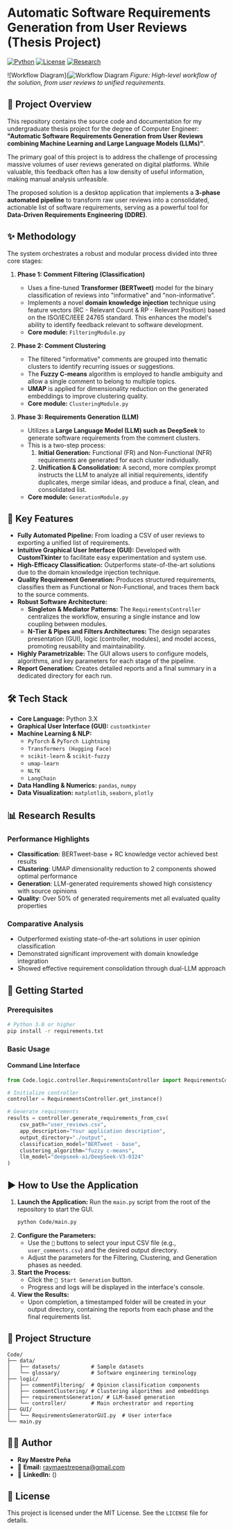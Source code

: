 # Automatic Software Requirements Generation from User Reviews (Thesis Project)

[![Python](https://img.shields.io/badge/Python-3.8+-blue.svg)](https://python.org)
[![License](https://img.shields.io/badge/License-MIT-green.svg)](LICENSE)
[![Research](https://img.shields.io/badge/Research-Thesis%20Project-orange.svg)]()

![Workflow Diagram](![Workflow Diagram](https://github.com/RayM11/Requirements-Generation-from-user-reviews/blob/main/Docs/detailed-workflow-diagram.png) 
*Figure: High-level workflow of the solution, from user reviews to unified requirements.*

## 📜 Project Overview

This repository contains the source code and documentation for my undergraduate thesis project for the degree of Computer Engineer: **"Automatic Software Requirements Generation from User Reviews combining Machine Learning and Large Language Models (LLMs)"**.

The primary goal of this project is to address the challenge of processing massive volumes of user reviews generated on digital platforms. While valuable, this feedback often has a low density of useful information, making manual analysis unfeasible.

The proposed solution is a desktop application that implements a **3-phase automated pipeline** to transform raw user reviews into a consolidated, actionable list of software requirements, serving as a powerful tool for **Data-Driven Requirements Engineering (DDRE)**.

## ✨ Methodology

The system orchestrates a robust and modular process divided into three core stages:

1.  **Phase 1: Comment Filtering (Classification)**
    *   Uses a fine-tuned **Transformer (BERTweet)** model for the binary classification of reviews into "informative" and "non-informative".
    *   Implements a novel **domain knowledge injection** technique using feature vectors (RC - Relevant Count & RP - Relevant Position) based on the ISO/IEC/IEEE 24765 standard. This enhances the model's ability to identify feedback relevant to software development.
    *   **Core module:** `FilteringModule.py`

2.  **Phase 2: Comment Clustering**
    *   The filtered "informative" comments are grouped into thematic clusters to identify recurring issues or suggestions.
    *   The **Fuzzy C-means** algorithm is employed to handle ambiguity and allow a single comment to belong to multiple topics.
    *   **UMAP** is applied for dimensionality reduction on the generated embeddings to improve clustering quality.
    *   **Core module:** `ClusteringModule.py`

3.  **Phase 3: Requirements Generation (LLM)**
    *   Utilizes a **Large Language Model (LLM) such as DeepSeek** to generate software requirements from the comment clusters.
    *   This is a two-step process:
        1.  **Initial Generation:** Functional (FR) and Non-Functional (NFR) requirements are generated for each cluster individually.
        2.  **Unification & Consolidation:** A second, more complex prompt instructs the LLM to analyze all initial requirements, identify duplicates, merge similar ideas, and produce a final, clean, and consolidated list.
    *   **Core module:** `GenerationModule.py`

## 🚀 Key Features

*   **Fully Automated Pipeline:** From loading a CSV of user reviews to exporting a unified list of requirements.
*   **Intuitive Graphical User Interface (GUI):** Developed with **CustomTkinter** to facilitate easy experimentation and system use.
*   **High-Efficacy Classification:** Outperforms state-of-the-art solutions due to the domain knowledge injection technique.
*   **Quality Requirement Generation:** Produces structured requirements, classifies them as Functional or Non-Functional, and traces them back to the source comments.
*   **Robust Software Architecture:**
    *   **Singleton & Mediator Patterns:** The `RequirementsController` centralizes the workflow, ensuring a single instance and low coupling between modules.
    *   **N-Tier & Pipes and Filters Architectures:** The design separates presentation (GUI), logic (controller, modules), and model access, promoting reusability and maintainability.
*   **Highly Parametrizable:** The GUI allows users to configure models, algorithms, and key parameters for each stage of the pipeline.
*   **Report Generation:** Creates detailed reports and a final summary in a dedicated directory for each run.

## 🛠️ Tech Stack

*   **Core Language:** Python 3.X
*   **Graphical User Interface (GUI):** `customtkinter`
*   **Machine Learning & NLP:**
    *   `PyTorch` & `PyTorch Lightning`
    *   `Transformers (Hugging Face)`
    *   `scikit-learn` & `scikit-fuzzy`
    *   `umap-learn`
    *   `NLTK`
    *   `LangChain`
*   **Data Handling & Numerics:** `pandas`, `numpy`
*   **Data Visualization:** `matplotlib`, `seaborn`, `plotly`

## 📊 Research Results

### Performance Highlights

- **Classification**: BERTweet-base + RC knowledge vector achieved best results
- **Clustering**: UMAP dimensionality reduction to 2 components showed optimal performance
- **Generation**: LLM-generated requirements showed high consistency with source opinions
- **Quality**: Over 50% of generated requirements met all evaluated quality properties

### Comparative Analysis

- Outperformed existing state-of-the-art solutions in user opinion classification
- Demonstrated significant improvement with domain knowledge integration
- Showed effective requirement consolidation through dual-LLM approach


## 🚀 Getting Started

### Prerequisites

```bash
# Python 3.8 or higher
pip install -r requirements.txt
```

### Basic Usage

#### Command Line Interface

```python
from Code.logic.controller.RequirementsController import RequirementsController

# Initialize controller
controller = RequirementsController.get_instance()

# Generate requirements
results = controller.generate_requirements_from_csv(
    csv_path="user_reviews.csv",
    app_description="Your application description",
    output_directory="./output",
    classification_model="BERTweet - base",
    clustering_algorithm="fuzzy c-means",
    llm_model="deepseek-ai/DeepSeek-V3-0324"
)
```
## ▶️ How to Use the Application

1.  **Launch the Application:**
    Run the `main.py` script from the root of the repository to start the GUI.
    ```bash
    python Code/main.py
    ```
2.  **Configure the Parameters:**
    *   Use the `📂` buttons to select your input CSV file (e.g., `user_comments.csv`) and the desired output directory.
    *   Adjust the parameters for the Filtering, Clustering, and Generation phases as needed.
3.  **Start the Process:**
    *   Click the `🚀 Start Generation` button.
    *   Progress and logs will be displayed in the interface's console.
4.  **View the Results:**
    *   Upon completion, a timestamped folder will be created in your output directory, containing the reports from each phase and the final requirements list.


## 📁 Project Structure

```
Code/
├── data/
│   ├── datasets/          # Sample datasets
│   └── glossary/          # Software engineering terminology
├── logic/
│   ├── commentFiltering/  # Opinion classification components
│   ├── commentClustering/ # Clustering algorithms and embeddings
│   ├── requirementsGeneration/ # LLM-based generation
│   └── controller/        # Main orchestrator and reporting
├── GUI/
│   └── RequirementsGeneratorGUI.py  # User interface
└── main.py
```

## 👨‍💻 Author

*   **Ray Maestre Peña**
*   📧 **Email:** raymaestrepena@gmail.com
*   💼 **LinkedIn:** ()

## 📄 License

This project is licensed under the MIT License. See the `LICENSE` file for details.